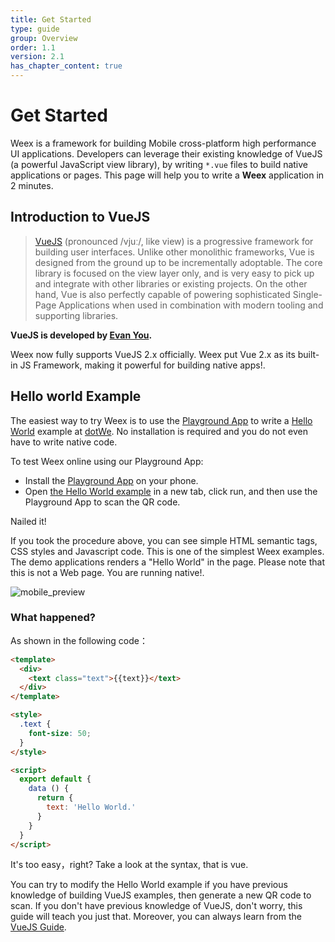 ```yaml
---
title: Get Started
type: guide
group: Overview
order: 1.1
version: 2.1
has_chapter_content: true
---
```


# Get Started

Weex is a framework for building Mobile cross-platform high performance UI applications. Developers can leverage their existing knowledge of VueJS (a powerful JavaScript view library), by writing `*.vue` files to build native applications or pages. This page will help you to write a **Weex** application in 2 minutes.

## Introduction to VueJS

>[VueJS](https://vuejs.org/) (pronounced /vjuː/, like view) is a progressive framework for building user interfaces. Unlike other monolithic frameworks, Vue is designed from the ground up to be incrementally adoptable. The core library is focused on the view layer only, and is very easy to pick up and integrate with other libraries or existing projects. On the other hand, Vue is also perfectly capable of powering sophisticated Single-Page Applications when used in combination with modern tooling and supporting libraries.

**VueJS is developed by [Evan You](https://twitter.com/youyuxi).**

Weex now fully supports VueJS 2.x officially. Weex put Vue 2.x as its built-in JS Framework, making it powerful for building native apps!.

## Hello world Example

The easiest way to try Weex is to use the [Playground App](../playground.html) to write a [Hello World](http://dotwe.org/vue/4d5a0471ece3daabd4681bc6d703c4c1) example at [dotWe](http://dotwe.org). No installation is required and you do not even have to write native code.

To test Weex online using our Playground App:

- Install the [Playground App](../playground.html) on your phone.
- Open [the Hello World example](http://dotwe.org/vue/4d5a0471ece3daabd4681bc6d703c4c1) in a new tab, click run, and then use the Playground App to scan the QR code.

Nailed it!

If you took the procedure above, you can see simple HTML semantic tags, CSS styles and Javascript code. This is one of the simplest Weex examples. The demo applications renders a "Hello World" in the page. Please note that this is not a Web page. You are running native!.

![mobile_preview](https://img.alicdn.com/tps/TB1Ymw3OpXXXXcvXpXXXXXXXXXX-500-1013.jpg)

### What happened?

As shown in the following code：

```html
<template>
  <div>
    <text class="text">{{text}}</text>
  </div>
</template>

<style>
  .text {
    font-size: 50;
  }
</style>

<script>
  export default {
    data () {
      return {
        text: 'Hello World.'
      }
    }
  }
</script>
```

It's too easy，right? Take a look at the syntax, that is vue.

You can try to modify the Hello World example if you have previous knowledge of building VueJS examples, then generate a new QR code to scan. If you don't have previous knowledge of VueJS, don't worry, this guide will teach you just that. Moreover, you can always learn from the [VueJS Guide](https://vuejs.org/v2/guide).
